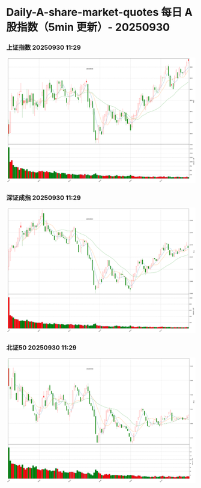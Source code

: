 
# Daily-A-share-market-quotes 每日 A 股指数（5min 更新）- 20250930

### 上证指数 20250930 11:29
![](./fig/2025/9/20250930-sh000001.png)

### 深证成指 20250930 11:29
![](./fig/2025/9/20250930-sz399001.png)

### 北证50 20250930 11:29
![](./fig/2025/9/20250930-bj899050.png)
